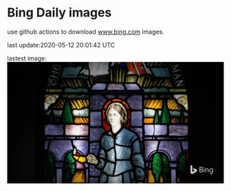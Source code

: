 # Bing Daily images

use github actions to download www.bing.com images.

last update:2020-05-12 20:01:42 UTC

lastest image:
![](images/FlorenceNightingale.jpg)